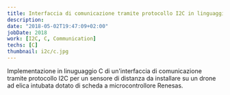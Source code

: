 ```yaml
---
title: Interfaccia di comunicazione tramite protocollo I2C in linguaggio C
description:
date: "2018-05-02T19:47:09+02:00"
jobDate: 2018
work: [I2C, C, Communication]
techs: [C]
thumbnail: i2c/c.jpg
---
```


Implementazione in linuguaggio C di un'interfaccia di comunicazione tramite protocollo I2C per un sensore di distanza da installare su un drone ad elica intubata dotato di scheda a microcontrollore Renesas.